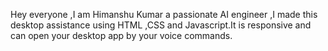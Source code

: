 Hey everyone ,I am Himanshu Kumar a passionate AI engineer ,I made this desktop assistance using HTML ,CSS and Javascript.It is responsive and can open your desktop app by your voice commands.
